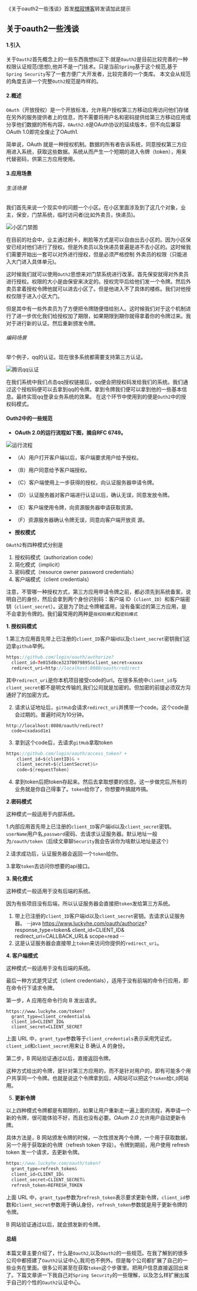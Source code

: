 《关于oauth2一些浅谈》首发[橙寂博客](http://www.luckyhe.com/post/79.html)转发请加此提示

## 关于oauth2一些浅谈

#### 1.引入

关于`Oauth2`首先概念上的一些东西我想纠正下:就是`Oauth2`是目前比较完善的一种权限认证规范(思想),他并不是一门技术。只是当前`Spring`基于这个规范,基于`Spring Security`写了一套方便广大开发者，比较完善的一个类库。
本文会从规范的角度去讲一个完整`Outh2`规范是咋样的。


#### 2.概述

`OAuth`（开放授权）是一个开放标准，允许用户授权第三方移动应用访问他们存储在另外的服务提供者上的信息，而不需要将用户名和密码提供给第三方移动应用或分享他们数据的所有内容，`OAuth2.0`是OAuth协议的延续版本，但不向后兼容OAuth 1.0即完全废止了OAuth1.


简单说，OAuth 就是一种授权机制。数据的所有者告诉系统，同意授权第三方应用进入系统，获取这些数据。系统从而产生一个短期的进入令牌（token），用来代替密码，供第三方应用使用。


#### 3.应用场景

###### 生活场景

我们首先来说一个现实中的问题一个小区。在小区里面涉及到了这几个对象，业主，保安，门禁系统，临时访问者(比如外卖员，快递员)。

![小区门禁图](G:\Learnning\pic\Security\小区门禁图.jpg)

在目前的社会中，业主通过刷卡，刷脸等方式是可以自由出去小区的。因为小区保安已经对他们进行了授权。但是外卖员以及快递员普遍是进不去小区的。这时候我们需要开始出一套可以对外进行授权，但是必须严格控制
外卖员的权限（只能进入大门进入具体单元)。

这时候我们就可以使用`Outh2`思想来对门禁系统进行改革。首先保安就得对外卖员进行授权。权限的大小是由保安来决定的。授权完毕后给他们发一个令牌。然后外卖员拿着授权令牌他就可以进去小区了。但是他进入不了具体的楼栋。我们对他授权仅限于进入小区大门。

但是其中有一些外卖员为了方便把令牌随便借给别人。这时候我们对于这个机制进行了进一步优化我们给授权加了期限，如果期限到期你就得拿着你的令牌过来。我对于进行新的认证。然后重新颁发令牌。

###### 编码场景

举个例子，qq的认证。现在很多系统都需要支持第三方认证。

![腾讯qq认证](G:\Learnning\pic\Security\腾讯qq认证.jpg)


在我们系统中我们点击qq授权链接后，qq便会把授权码发给我们的系统。我们通过这个授权码便可以去拿到qq的令牌。拿到令牌我们便可以拿到他的一些基本信息。最终实现qq登录业务系统的效果。
在这个环节中使用到的便是`Outh2`中的授权码模式。


#### Outh2中的一些规范


- **OAuth 2.0的运行流程如下图，摘自RFC 6749。**

![运行流程](G:\Learnning\pic\Security\认证流程.jpg)
>
- （A）用户打开客户端以后，客户端要求用户给予授权。
- （B）用户同意给予客户端授权。
- （C）客户端使用上一步获得的授权，向认证服务器申请令牌。
- （D）认证服务器对客户端进行认证以后，确认无误，同意发放令牌。
- （E）客户端使用令牌，向资源服务器申请获取资源。
- （F）资源服务器确认令牌无误，同意向客户端开放资
源。


- **授权模式**

`OAuth2`有四种模式分别是

1. 授权码模式（authorization code）
2.  简化模式（implicit）
3. 密码模式（resource owner password credentials）
4. 客户端模式（client credentials）

注意，不管哪一种授权方式，第三方应用申请令牌之前，都必须先到系统备案，说明自己的身份，然后会拿到两个身份识别码：客户端 ID（`client_ID`）和客户端密钥（`client_secret`）。这是为了防止令牌被滥用，没有备案过的第三方应用，是不会拿到令牌的。我们最常用的两种是`授权码模式`和`密码模式`

**1. 授权码模式**

1.第三方应用首先带上已注册的`client_ID`客户端id以及`client_secret`密钥我们这边拿`github`举例。
```java
https://github.com/login/oauth/authorize?
  client_id=7e015d8ce32370079895&client_secret=xxxxx
  redirect_uri=http://localhost:8080/oauth/redirect
```
其中`redirect_uri`是你本机项目接受code的url。在很多系统中`client_id`与`client_secret`都不是明文传输的,我们公司就是加密的。但加密的前提必须双方沟通好了的加密方式。

2. 请求认证地址后，`gitHub`会请求`redirect_uri`并携带一个code。这个code是会过期的。普遍时间为10分钟。
```
http://localhost:8080/oauth/redirect?
  code=cxadasd1e1
```

3. 拿到这个code后，去请求`gitHub`拿取token

```java
https://github.com/login/oauth/access_token? +
    client_id=${clientID}& +
    client_secret=${clientSecret}&+
    code=${requestToken}
```

4. 拿到token后把token存起来。然后去拿取想要的信息。这一步做完后,所有的业务就是你自己得事了。`token`给你了，你想要咋搞就咋搞。

**2.密码模式**

这种模式一般适用于内部系统。

1.内部应用首先带上已注册的`client_ID`客户端id以及`client_secret`密钥。`userName`用户名,`password`密码、去请求认证服务器。默认地址一般为`/oauth/token`（后续文章聊`Security`我会告诉你为啥默认地址是这个）

2.请求成功后，认证服务器会返回一个`token`给你。

3.拿取`token`去访问你想要的api接口。

**3. 简化模式**

这种模式一般适用于没有后端的系统。

因为有些项目没有后端，所以认证服务器会直接把`token`发给第三方系统。

1. 带上已注册的`client_ID`客户端id以及`client_secret`密钥。去请求认证服务器。
···java
https://www.luckyhe.com/oauth/authorize?
    response_type=token&
    client_id=CLIENT_ID&
    redirect_uri=CALLBACK_URL&
    scope=read
···
2. 这是认证服务器会直接带上`token`来访问你提供的`redirect_uri`。


**4. 客户端模式**

这种模式一般适用于没有后端的系统。

最后一种方式是凭证式（client credentials），适用于没有前端的命令行应用，即在命令行下请求令牌。

第一步，A 应用在命令行向 B 发出请求。
```
https://www.luckyhe.com/token?
  grant_type=client_credentials&
  client_id=CLIENT_ID&
  client_secret=CLIENT_SECRET
```
上面 URL 中，`grant_type`参数等于`client_credentials`表示采用凭证式，`client_id`和`client_secret`用来让 B 确认 A 的身份。

第二步，B 网站验证通过以后，直接返回令牌。

这种方式给出的令牌，是针对第三方应用的，而不是针对用户的，即有可能多个用户共享同一个令牌。也就是说这个令牌拿到后，A网站可以把这个`token`给`C`,`D`网站用。

5. **更新令牌**

以上四种模式令牌都是有期限的，如果让用户重新走一遍上面的流程，再申请一个新的令牌，很可能体验不好，而且也没有必要。*OAuth 2.0* 允许用户自动更新令牌。

具体方法是，B 网站颁发令牌的时候，一次性颁发两个令牌，一个用于获取数据，另一个用于获取新的令牌（refresh token 字段）。令牌到期前，用户使用 refresh token 发一个请求，去更新令牌。

```java
https://www.luckyhe.com/oauth/token?
  grant_type=refresh_token&
  client_id=CLIENT_ID&
  client_secret=CLIENT_SECRET&
  refresh_token=REFRESH_TOKEN
```
上面 URL 中，`grant_type`参数为`refresh_token`表示要求更新令牌，`client_id`参数和`client_secret`参数用于确认身份，`refresh_token`参数就是用于更新令牌的令牌。

B 网站验证通过以后，就会颁发新的令牌。

#### 总结

本篇文章主要介绍了，什么是`Oauth2`,以及`Oauth2`的一些规范。在我了解到的很多公司中都搭建了`Oauth2`认证中心,我司也不例外。但是每个公司都扩展了自己的一些业务在里面。很多公司甚至在获取`token`这个步骤里。把用户信息直接返回出来了。下篇文章讲一下我自己对`Spring Security`的一些理解，以及怎么样扩展出属于自己的个性的`Oauth2`认证中心。
